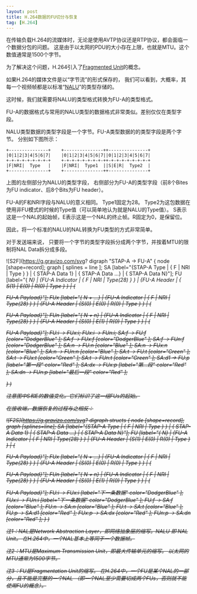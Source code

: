 ```yaml
---
layout: post
title: H.264数据的FU切分与恢复
tag: [H.264]
---
```


在传输负载H.264的流媒体时，无论是使用AVTP协议还是RTP协议，都会面临一个数据分包的问题。
这是由于以太网的PDU的大小存在上限，也就是MTU。这个数值通常是1500个字节。

为了解决这个问题，H.264引入了[Fragmented Unit](https://datatracker.ietf.org/doc/html/rfc6184#section-5.8)的概念。

<!--break-->

如果H.264的媒体文件是以“字节流”的形式保存的，
我们可以看到，大概率，其每一个视频帧都是以标准“[NALU](https://datatracker.ietf.org/doc/html/rfc6184#section-5.6)”的类型存储的。

这时候，我们就需要将NALU的类型格式转换为FU-A的类型格式。

FU-A的数据格式与常用的NALU类型的数据格式非常类似。差别仅仅在类型字段。

NALU类型数据的类型字段是一个字节。FU-A类型数据的的类型字段是两个字节。
分别如下图所示：

```
+---------------+    +---------------++---------------+
|0|1|2|3|4|5|6|7|    |0|1|2|3|4|5|6|7||0|1|2|3|4|5|6|7|
+-+-+-+-+-+-+-+-+    +-+-+-+-+-+-+-+-++-+-+-+-+-+-+-+-+
|F|NRI|  Type   |    |F|NRI|  Type1  ||S|E|R|  Type2  |
+---------------+    +---------------++---------------+
```

上图的左侧部分为NALU的类型字段，
右侧部分为FU-A的类型字段（前8个Bites为FU indicator、后8个Bits为FU header）。

FU-A的F和NRI字段与NALU的意义相同。
Type1固定为28。
Type2为这包数据在使用非FU模式的时候的Type值（可以简单地认为就是NALU的Type值）。
S表示这是一个NAL的起始帧，E表示这是一个NAL的终止帧。R固定为0，是保留位。

因此，将一个标准的NALU的NAL转换为FU类型的方式非常简单。

对于发送端来说，
只要将一个字节的类型字段拆分成两个字节，并按着MTU的限制将NAL Data拆分成多段。

![S2F](https://g.gravizo.com/svg?
digraph "STAP-A -> FU-A" {
    node [shape=record];
    graph [ splines = line ];
    SA  [label="{STAP-A Type | {<f> F |<n> NRI |<t> Type } }
              | {<d1> STAP-A Data 1}
              | {<dx> STAP-A Data ...}
              | {<dn> STAP-A Data N}"];
    FU  [label="{<i> N}
              | {FU-A Indicator | {<f> F |<n> NRI | Type(28) } }
              | {FU-A Header | {<s> S(1) | E(0) | R(0) | <t> Type } }
              | {<p> FU-A Payload}"];
    FUx [label="{<i> N + ...}
              | {FU-A Indicator | {<f> F |<n> NRI | Type(28) } }
              | {FU-A Header | {S(0) | E(0) | R(0) | <t> Type } }
              | {<p> FU-A Payload}"];
    FUn [label="{<i> N + n}
              | {FU-A Indicator | {<f> F |<n> NRI | Type(28) } }
              | {FU-A Header | {S(0) |<e> E(1) | R(0) | <t> Type } }
              | {<p> FU-A Payload}"];
    FU:i -> FUx:i;
    FUx:i -> FUn:i;
    SA:f -> FU:f [color="DodgerBlue" ];
    SA:f -> FUx:f [color="DodgerBlue" ];
    SA:f -> FUn:f [color="DodgerBlue" ];
    SA:n -> FU:n [color="Blue" ];
    SA:n -> FUx:n [color="Blue" ];
    SA:n -> FUn:n [color="Blue" ];
    SA:t -> FU:t [color="Green" ];
    SA:t -> FUx:t [color="Green" ];
    SA:t -> FUn:t [color="Green" ];
    SA:d1 -> FU:p [label="第一段" color="Red" ];
    SA:dx -> FUx:p [label="第...段" color="Red" ];
    SA:dn -> FUn:p [label="最后一段" color="Red" ];

}
)

注意图中S和E的数值变化。它们标识了这一组FUs的起始。

在接收端，数据恢复的过程与之相反：

![F2S](https://g.gravizo.com/svg?
digraph structs {
    node [shape=record];
    graph [splines=line];
    SA  [label="{STAP-A Type | {<f> F |<n> NRI |<t> Type } }
              | {<d1> STAP-A Data 1}
              | {<dx> STAP-A Data ...}
              | {<dn> STAP-A Data N}"];
    FU  [label="{<i> N}
              | {FU-A Indicator | {<f> F |<n> NRI | Type(28) } }
              | {FU-A Header | {S(1) | E(0) | R(0) | <t> Type } }
              | {<p> FU-A Payload}"];
    FUx [label="{<i> N + ...}
              | {FU-A Indicator | {<f> F |<n> NRI | Type(28) } }
              | {FU-A Header | {S(0) | E(0) | R(0) | <t> Type } }
              | {<p> FU-A Payload}"];
    FUn [label="{<i> N + n}
              | {FU-A Indicator | {<f> F |<n> NRI | Type(28) } }
              | {FU-A Header | {S(0) | E(1) | R(0) | <t> Type } }
              | {<p> FU-A Payload}"];
    FU:i -> FUx:i [label="下一条数据" color="DodgerBlue" ];
    FUx:i -> FUn:i [label="下一条数据" color="DodgerBlue" ];
    FU:f -> SA:f [color="Blue" ];
    FU:n -> SA:n [color="Blue" ];
    FU:t -> SA:t [color="Blue" ];
    FU:p -> SA:d1 [color="Red" ];
    FUx:p -> SA:dx [color="Red" ];
    FUn:p -> SA:dn [color="Red" ];
}
)

注1：NAL是Network Abstraction Layer，即网络抽象层的缩写。NALU 即 NAL Unit。
在H.264中，一个NAL基本上等同于一个数据帧。

注2：MTU是Maximum Transmission Unit，即最大传输单元的缩写。
以太网的MTU通常为1500字节。

注3：FU是Fragmentation Unit的缩写。
在H.264中，一个FU是某个NAL的一部分，且不能是完整的一个NAL
（即一个NAL至少需要切成两个FUs，否则就不能使用FU的概念）。
